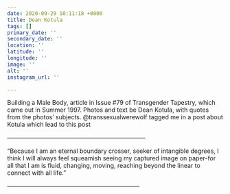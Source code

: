 ```yaml
---
date: 2020-09-29 10:11:18 +0000
title: Dean Kotula
tags: []
primary_date: ''
secondary_date: ''
location: ''
latitude: ''
longitude: ''
image: ''
alt: ''
instagram_url: ''

---
```

Building a Male Body, article in Issue #79 of Transgender Tapestry, which came out in Summer 1997. Photos and text be Dean Kotula, with quotes from the photos’ subjects. @transsexualwerewolf tagged me in a post about Kotula which lead to this post

———————————————————————

“Because I am an eternal boundary crosser, seeker of intangible degrees, I think I will always feel squeamish seeing my captured image on paper-for all that I am is fluid, changing, moving, reaching beyond the linear to connect with all life.”

——————————————————————